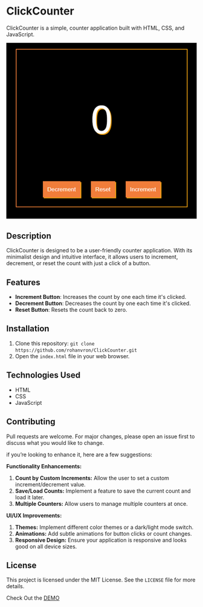 # ClickCounter

ClickCounter is a simple, counter application built with HTML, CSS, and JavaScript.

<p align="center">
  <img  src="./img/ui.PNG">
</p>

## Description

ClickCounter is designed to be a user-friendly counter application. With its minimalist design and intuitive interface, it allows users to increment, decrement, or reset the count with just a click of a button.

## Features

- **Increment Button**: Increases the count by one each time it's clicked.
- **Decrement Button**: Decreases the count by one each time it's clicked.
- **Reset Button**: Resets the count back to zero.

## Installation

1. Clone this repository: `git clone https://github.com/rohanvron/ClickCounter.git`
2. Open the `index.html` file in your web browser.

## Technologies Used

- HTML
- CSS
- JavaScript

## Contributing

Pull requests are welcome. For major changes, please open an issue first to discuss what you would like to change.

if you’re looking to enhance it, here are a few suggestions:

**Functionality Enhancements:**

1. **Count by Custom Increments:** Allow the user to set a custom increment/decrement value.
2. **Save/Load Counts:** Implement a feature to save the current count and load it later.
2. **Multiple Counters:** Allow users to manage multiple counters at once.

**UI/UX Improvements:**

1. **Themes:** Implement different color themes or a dark/light mode switch.
2. **Animations:** Add subtle animations for button clicks or count changes.
3. **Responsive Design:** Ensure your application is responsive and looks good on all device sizes.

## License

This project is licensed under the MIT License. See the `LICENSE` file for more details.

Check Out the <a href="https://rohanvron.github.io/ClickCounter/"> DEMO </a>
